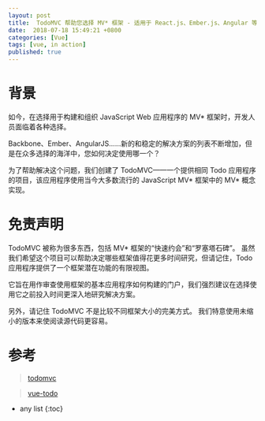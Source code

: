 ```yaml
---
layout: post
title:  TodoMVC 帮助您选择 MV* 框架 - 适用于 React.js、Ember.js、Angular 等的 Todo 应用
date:  2018-07-18 15:49:21 +0800
categories: [Vue]
tags: [vue, in action]
published: true
---
```


# 背景

如今，在选择用于构建和组织 JavaScript Web 应用程序的 MV* 框架时，开发人员面临着各种选择。

Backbone、Ember、AngularJS……新的和稳定的解决方案的列表不断增加，但是在众多选择的海洋中，您如何决定使用哪一个？

为了帮助解决这个问题，我们创建了 TodoMVC——一个提供相同 Todo 应用程序的项目，该应用程序使用当今大多数流行的 JavaScript MV* 框架中的 MV* 概念实现。

# 免责声明

TodoMVC 被称为很多东西，包括 MV* 框架的“快速约会”和“罗塞塔石碑”。 虽然我们希望这个项目可以帮助决定哪些框架值得花更多时间研究，但请记住，Todo 应用程序提供了一个框架潜在功能的有限视图。

它旨在用作审查使用框架的基本应用程序如何构建的门户，我们强烈建议在选择使用它之前投入时间更深入地研究解决方案。

另外，请记住 TodoMVC 不是比较不同框架大小的完美方式。 我们特意使用未缩小的版本来使阅读源代码更容易。


# 参考

> [todomvc](http://todomvc.com/)

> [vue-todo](https://github.com/liangxiaojuan/vue-todos)

* any list
{:toc}